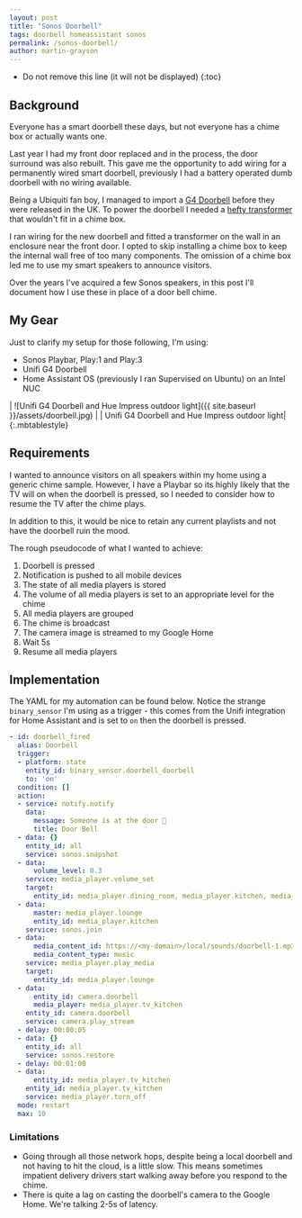 ```yaml
---
layout: post
title: "Sonos Doorbell"
tags: doorbell homeassistant sonos
permalink: /sonos-doorbell/
author: martin-grayson
---
```

<style>
  table.mbtablestyle td {
    border: none;
    text-align: center;
    background-color: white;
    font-style: italic;
    color: #828282;
  }
   table.mbtablestyle {
    border: none;
  }
</style>
* Do not remove this line (it will not be displayed)
{:toc}

## Background

Everyone has a smart doorbell these days, but not everyone has a chime box or actually wants one.

Last year I had my front door replaced and in the process, the door surround was also rebuilt. This gave me the opportunity to add wiring for a permanently wired smart doorbell, previously I had a battery operated dumb doorbell with no wiring available.

Being a Ubiquiti fan boy, I managed to import a [G4 Doorbell](https://store.ui.com/products/uvc-g4-doorbell) before they were released in the UK. To power the doorbell I needed a [hefty transformer](https://www.screwfix.com/p/british-general-fortress-8-24v-ac-8va-bell-transformer-module/8707p) that wouldn't fit in a chime box.

I ran wiring for the new doorbell and fitted a transformer on the wall in an enclosure near the front door. I opted to skip installing a chime box to keep the internal wall free of too many components. The omission of a chime box led me to use my smart speakers to announce visitors.

Over the years I've acquired a few Sonos speakers, in this post I'll document how I use these in place of a door bell chime.

## My Gear

Just to clarify my setup for those following, I'm using:

* Sonos Playbar, Play:1 and Play:3
* Unifi G4 Doorbell
* Home Assistant OS (previously I ran Supervised on Ubuntu) on an Intel NUC

| ![Unifi G4 Doorbell and Hue Impress outdoor light]({{ site.baseurl }}/assets/doorbell.jpg) |
| Unifi G4 Doorbell and Hue Impress outdoor light|
{:.mbtablestyle}

## Requirements

I wanted to announce visitors on all speakers within my home using a generic chime sample. However, I have a Playbar so its highly likely that the TV will on when the doorbell is pressed, so I needed to consider how to resume the TV after the chime plays.

In addition to this, it would be nice to retain any current playlists and not have the doorbell ruin the mood.

The rough pseudocode of what I wanted to achieve:

1. Doorbell is pressed
1. Notification is pushed to all mobile devices
1. The state of all media players is stored
1. The volume of all media players is set to an appropriate level for the chime
1. All media players are grouped
1. The chime is broadcast
1. The camera image is streamed to my Google Home
1. Wait 5s
1. Resume all media players

## Implementation

The YAML for my automation can be found below. Notice the strange `binary_sensor` I'm using as a trigger - this comes from the Unifi integration for Home Assistant and is set to `on` then the doorbell is pressed.

```yaml
- id: doorbell_fired
  alias: Doorbell
  trigger:
  - platform: state
    entity_id: binary_sensor.doorbell_doorbell
    to: 'on'
  condition: []
  action:
  - service: notify.notify
    data:
      message: Someone is at the door 🔔
      title: Door Bell
  - data: {}
    entity_id: all
    service: sonos.snapshot
  - data:
      volume_level: 0.3
    service: media_player.volume_set
    target:
      entity_id: media_player.dining_room, media_player.kitchen, media_player.lounge
  - data:
      master: media_player.lounge
      entity_id: media_player.kitchen
    service: sonos.join
  - data:
      media_content_id: https://<my-domain>/local/sounds/doorbell-1.mp3
      media_content_type: music
    service: media_player.play_media
    target:
      entity_id: media_player.lounge
  - data:
      entity_id: camera.doorbell
      media_player: media_player.tv_kitchen
    entity_id: camera.doorbell
    service: camera.play_stream
  - delay: 00:00:05
  - data: {}
    entity_id: all
    service: sonos.restore
  - delay: 00:01:00
  - data:
      entity_id: media_player.tv_kitchen
    entity_id: media_player.tv_kitchen
    service: media_player.turn_off
  mode: restart
  max: 10
  ```

### Limitations

* Going through all those network hops, despite being a local doorbell and not having to hit the cloud, is a little slow. This means sometimes impatient delivery drivers start walking away before you respond to the chime.
* There is quite a lag on casting the doorbell's camera to the Google Home. We're talking 2-5s of latency.
